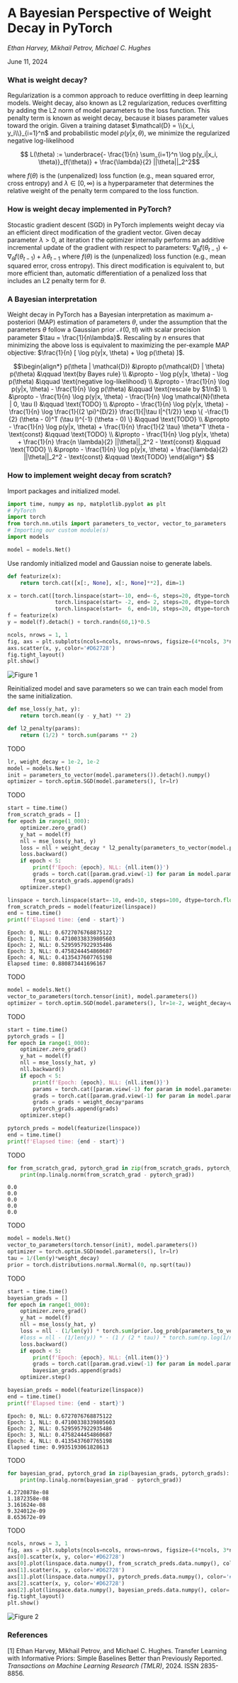 # A Bayesian Perspective of Weight Decay in PyTorch

*Ethan Harvey, Mikhail Petrov, Michael C. Hughes*

June 11, 2024

### What is weight decay?

Regularization is a common approach to reduce overfitting in deep learning models. Weight decay, also known as L2 regularization, reduces overfitting by adding the L2 norm of model parameters to the loss function. This penalty term is known as weight decay, because it biases parameter values toward the origin. Given a training dataset $\mathcal{D} = \\{x_i, y_i\\}_{i=1}^n$ and probabilistic model $p(y|x, \theta)$, we minimize the regularized negative log-likelihood

```math
    L(\theta) := \underbrace{- \frac{1}{n} \sum_{i=1}^n \log p(y_i|x_i, \theta)}_{f(\theta)}  + \frac{\lambda}{2} ||\theta||_2^2
```

where $f(\theta)$ is the (unpenalized) loss function (e.g., mean squared error, cross entropy) and $\lambda \in [0, \infty)$ is a hyperparameter that determines the relative weight of the penalty term compared to the loss function.

### How is weight decay implemented in PyTorch?

Stocastic gradient descent (SGD) in PyTorch implements weight decay via an efficient direct modification of the gradient vector. Given decay parameter $\lambda > 0$, at iteration $t$ the optimizer internally performs an additive incremental update of the gradient with respect to parameters: $\nabla_\theta f(\theta_{t-1}) \leftarrow \nabla_\theta f(\theta_{t-1}) + \lambda \theta_{t-1}$ where $f(\theta)$ is the (unpenalized) loss function (e.g., mean squared error, cross entropy). This direct modification is equivalent to, but more efficient than, automatic differentiation of a penalized loss that includes an L2 penalty term for $\theta$.

### A Bayesian interpretation

Weight decay in PyTorch has a Bayesian interpretation as maximum a-posteriori (MAP) estimation of parameters $\theta$, under the assumption that the parameters $\theta$ follow a Gaussian prior $\mathcal{N}(0, \tau I)$ with scalar precision parameter $\tau = \frac{1}{n\lambda}$. Rescaling by $n$ ensures that minimizing the above loss is equivalent to maximizing the per-example MAP objective: $\frac{1}{n} [ \log p(y|x, \theta) + \log p(\theta) ]$.

```math
\begin{align*} 
    p(\theta | \mathcal{D}) &\propto p(\mathcal{D} | \theta) p(\theta) &\qquad \text{by Bayes rule} \\
    &\propto - \log p(y|x, \theta) - \log p(\theta) &\qquad \text{negative log-likelihood} \\
    &\propto - \frac{1}{n} \log p(y|x, \theta) - \frac{1}{n} \log p(\theta) &\qquad \text{rescale by $1/n$} \\
    &\propto - \frac{1}{n} \log p(y|x, \theta) - \frac{1}{n} \log \mathcal{N}(\theta | 0, \tau I) &\qquad \text{TODO} \\
    &\propto - \frac{1}{n} \log p(y|x, \theta) - \frac{1}{n} \log \frac{1}{(2 \pi)^{D/2}} \frac{1}{|\tau I|^{1/2}} \exp \{ -\frac{1}{2} (\theta - 0)^T (\tau I)^{-1} (\theta - 0) \} &\qquad \text{TODO} \\
    &\propto - \frac{1}{n} \log p(y|x, \theta) + \frac{1}{n} \frac{1}{2 \tau} \theta^T \theta - \text{const} &\qquad \text{TODO} \\
    &\propto - \frac{1}{n} \log p(y|x, \theta) + \frac{1}{n} \frac{n \lambda}{2} ||\theta||_2^2 - \text{const} &\qquad \text{TODO} \\
    &\propto - \frac{1}{n} \log p(y|x, \theta) + \frac{\lambda}{2} ||\theta||_2^2 - \text{const} &\qquad \text{TODO}
\end{align*} 
```

### How to implement weight decay from scratch?

Import packages and initialized model.
```python
import time, numpy as np, matplotlib.pyplot as plt
# PyTorch
import torch
from torch.nn.utils import parameters_to_vector, vector_to_parameters
# Importing our custom module(s)
import models

model = models.Net()
```

Use randomly initialized model and Gaussian noise to generate labels.
```python
def featurize(x):
    return torch.cat([x[:, None], x[:, None]**2], dim=1)

x = torch.cat([torch.linspace(start=-10, end=-6, steps=20, dtype=torch.float),
               torch.linspace(start= -2, end= 2, steps=20, dtype=torch.float),
               torch.linspace(start=  6, end=10, steps=20, dtype=torch.float)])
f = featurize(x)
y = model(f).detach() + torch.randn(60,1)*0.5

ncols, nrows = 1, 1
fig, axs = plt.subplots(ncols=ncols, nrows=nrows, figsize=(4*ncols, 3*nrows))
axs.scatter(x, y, color='#D62728')
fig.tight_layout()
plt.show()
```

![Figure 1](./example_data.png)

Reinitialized model and save parameters so we can train each model from the same initialization.
```python
def mse_loss(y_hat, y):
    return torch.mean((y - y_hat) ** 2)

def l2_penalty(params):
    return (1/2) * torch.sum(params ** 2)
```

TODO
```python
lr, weight_decay = 1e-2, 1e-2
model = models.Net()
init = parameters_to_vector(model.parameters()).detach().numpy()
optimizer = torch.optim.SGD(model.parameters(), lr=lr)
```

TODO
```python
start = time.time()
from_scratch_grads = []
for epoch in range(1_000):
    optimizer.zero_grad()
    y_hat = model(f)
    nll = mse_loss(y_hat, y)
    loss = nll + weight_decay * l2_penalty(parameters_to_vector(model.parameters()))
    loss.backward()
    if epoch < 5:
        print(f'Epoch: {epoch}, NLL: {nll.item()}')
        grads = torch.cat([param.grad.view(-1) for param in model.parameters()]).detach().numpy()
        from_scratch_grads.append(grads)
    optimizer.step()

linspace = torch.linspace(start=-10, end=10, steps=100, dtype=torch.float)
from_scratch_preds = model(featurize(linspace))
end = time.time()
print(f'Elapsed time: {end - start}')
```
```
Epoch: 0, NLL: 0.6727076768875122
Epoch: 1, NLL: 0.47100338339805603
Epoch: 2, NLL: 0.5295957922935486
Epoch: 3, NLL: 0.4758244454860687
Epoch: 4, NLL: 0.4135437607765198
Elapsed time: 0.880873441696167
```

TODO
```python
model = models.Net()
vector_to_parameters(torch.tensor(init), model.parameters())
optimizer = torch.optim.SGD(model.parameters(), lr=1e-2, weight_decay=weight_decay)
```

TODO
```python
start = time.time()
pytorch_grads = []
for epoch in range(1_000):
    optimizer.zero_grad()
    y_hat = model(f)
    nll = mse_loss(y_hat, y) 
    nll.backward()
    if epoch < 5:
        print(f'Epoch: {epoch}, NLL: {nll.item()}')
        params = torch.cat([param.view(-1) for param in model.parameters()]).detach().numpy()
        grads = torch.cat([param.grad.view(-1) for param in model.parameters()]).detach().numpy()
        grads = grads + weight_decay*params
        pytorch_grads.append(grads)
    optimizer.step()

pytorch_preds = model(featurize(linspace))
end = time.time()
print(f'Elapsed time: {end - start}')
```

TODO
```python
for from_scratch_grad, pytorch_grad in zip(from_scratch_grads, pytorch_grads):
    print(np.linalg.norm(from_scratch_grad - pytorch_grad))
```
```
0.0
0.0
0.0
0.0
0.0
```

TODO
```python
model = models.Net()
vector_to_parameters(torch.tensor(init), model.parameters())
optimizer = torch.optim.SGD(model.parameters(), lr=lr)
tau = 1/(len(y)*weight_decay)
prior = torch.distributions.normal.Normal(0, np.sqrt(tau))
```

TODO
```python
start = time.time()
bayesian_grads = []
for epoch in range(1_000):
    optimizer.zero_grad()
    y_hat = model(f)
    nll = mse_loss(y_hat, y) 
    loss = nll - (1/len(y)) * torch.sum(prior.log_prob(parameters_to_vector(model.parameters())))
    #loss = nll - (1/len(y)) * - (1 / (2 * tau)) * torch.sum(np.log(1/np.sqrt(2 * np.pi * tau)) / - (1 / (2 * tau)) + (parameters_to_vector(model.parameters()) - 0) ** 2)
    loss.backward()
    if epoch < 5:
        print(f'Epoch: {epoch}, NLL: {nll.item()}')
        grads = torch.cat([param.grad.view(-1) for param in model.parameters()]).detach().numpy()
        bayesian_grads.append(grads)
    optimizer.step()

bayesian_preds = model(featurize(linspace))
end = time.time()
print(f'Elapsed time: {end - start}')
```
```
Epoch: 0, NLL: 0.6727076768875122
Epoch: 1, NLL: 0.47100338339805603
Epoch: 2, NLL: 0.5295957922935486
Epoch: 3, NLL: 0.4758244454860687
Epoch: 4, NLL: 0.4135437607765198
Elapsed time: 0.9935193061828613
```

TODO
```python
for bayesian_grad, pytorch_grad in zip(bayesian_grads, pytorch_grads):
    print(np.linalg.norm(bayesian_grad - pytorch_grad))
```
```
4.2720878e-08
1.1872358e-08
3.161624e-08
9.324012e-09
8.653672e-09
```

TODO
```python
ncols, nrows = 3, 1
fig, axs = plt.subplots(ncols=ncols, nrows=nrows, figsize=(4*ncols, 3*nrows))
axs[0].scatter(x, y, color='#D62728')
axs[0].plot(linspace.data.numpy(), from_scratch_preds.data.numpy(), color='#1F77B4', lw=5)
axs[1].scatter(x, y, color='#D62728')
axs[1].plot(linspace.data.numpy(), pytorch_preds.data.numpy(), color='#1F77B4', lw=5)
axs[2].scatter(x, y, color='#D62728')
axs[2].plot(linspace.data.numpy(), bayesian_preds.data.numpy(), color='#1F77B4', lw=5)
fig.tight_layout()
plt.show()
```

![Figure 2](./preds.png)


### References

[1] Ethan Harvey, Mikhail Petrov, and Michael C. Hughes. Transfer Learning with Informative Priors: Simple Baselines Better than Previously Reported. *Transactions on Machine Learning Research (TMLR)*, 2024. ISSN 2835-8856.
